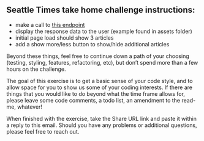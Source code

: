 ## Seattle Times take home challenge instructions:

- make a call to [this endpoint](https://stcom-public-resources.s3.us-west-2.amazonaws.com/articles30.json)
- display the response data to the user (example found in assets folder)
- initial page load should show 3 articles
- add a show more/less button to show/hide additional articles

Beyond these things, feel free to continue down a path of your choosing (testing, styling, features, refactoring, etc), but don’t spend more than a few hours on the challenge.

The goal of this exercise is to get a basic sense of your code style, and to allow space for you to show us some of your coding interests. If there are things that you would like to do beyond what the time frame allows for, please leave some code comments, a todo list, an amendment to the read-me, whatever!

When finished with the exercise, take the Share URL link and paste it within a reply to this email. Should you have any problems or additional questions, please feel free to reach out.

